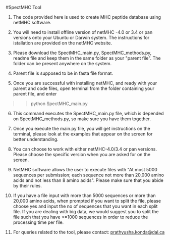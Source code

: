 #SpectMHC Tool



1. The code provided here is used to create MHC peptide database using netMHC software. 

2. You will need to install offline version of netMHC -4.0 or 3.4 or pan versions onto your Ubuntu or Darwin system. The instructions for istallation are provided on the netMHC website. 

3. Please download the SpectMHC_main.py, SpectMHC_methods.py, readme file and keep them in the same folder as your "parent file". The folder can be present anywhere on the system.

4. Parent file is supposed to be in fasta file format. 

5. Once you are successful with installing netMHC, and ready with your parent and code files, open terminal from the folder containing your parent file, and enter

>>python SpectMHC_main.py

6. This command executes the SpectMHC_main.py file, which is depended on SpectMHC_methods.py, so make sure you have them together.

7. Once you execute the main.py file, you will get instructions on the terminal, please look at the examples that appear on the screen for better understanding. 

8. You can choose to work with either netMHC-4.0/3.4 or pan versions. Please choose the specific version when you are asked for on the screen.

9. NetMHC software allows the user to execute files with "At most 5000 sequences per submission; each sequence not more than 20,000 amino acids and not less than 8 amino acids". Please make sure that you abide by their rules. 

10. If you have a file input with more than 5000 sequences or more than 20,000 amino acids, when prompted if you want to split the file, please choose yes and input the no of sequences that you want in each split file. If you are dealing with big data, we would suggest you to split the file such that you have <=1000 sequences in order to reduce the processing time per file. 

11. For queries related to the tool, please contact:
    prathyusha.konda@dal.ca



